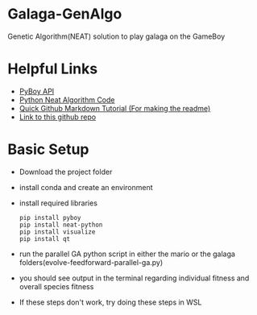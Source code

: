 # Galaga-GenAlgo
Genetic Algorithm(NEAT) solution to play galaga on the GameBoy
# Helpful Links
  * [PyBoy API](https://github.com/Baekalfen/PyBoy)
  * [Python Neat Algorithm Code](https://neat-python.readthedocs.io/en/latest/installation.html)
  * [Quick Github Markdown Tutorial (For making the readme)](https://github.com/adam-p/markdown-here/wiki/Markdown-Cheatsheet)
  * [Link to this github repo](https://github.com/Deriech/Galaga-GenAlgo)

# Basic Setup
  * Download the project folder
  * install conda and create an environment
  * install required libraries
    
    ```
    pip install pyboy
    pip install neat-python
    pip install visualize
    pip install qt
    ```
  * run the parallel GA python script in either the mario or the galaga folders(evolve-feedforward-parallel-ga.py)
  * you should see output in the terminal regarding individual fitness and overall species fitness
  * If these steps don't work, try doing these steps in WSL


